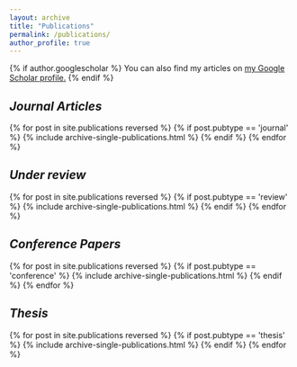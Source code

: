 ```yaml
---
layout: archive
title: "Publications"
permalink: /publications/
author_profile: true
---
```


{% if author.googlescholar %}
  You can also find my articles on <u><a href="{{author.googlescholar}}">my Google Scholar profile</a>.</u>
{% endif %}


<h2><i>Journal Articles</i></h2>
{% for post in site.publications reversed %}
  {% if post.pubtype == 'journal' %}
      {% include archive-single-publications.html %}
  {% endif %}
{% endfor %}

<h2><i>Under review</i></h2>
{% for post in site.publications reversed %}
  {% if post.pubtype == 'review' %}
      {% include archive-single-publications.html %}
  {% endif %}
{% endfor %}

<h2><i>Conference Papers</i></h2>
{% for post in site.publications reversed %}
  {% if post.pubtype == 'conference' %}
      {% include archive-single-publications.html %}
  {% endif %}
{% endfor %}

<h2><i>Thesis</i></h2>
{% for post in site.publications reversed %}
  {% if post.pubtype == 'thesis' %}
      {% include archive-single-publications.html %}
  {% endif %}
{% endfor %}


